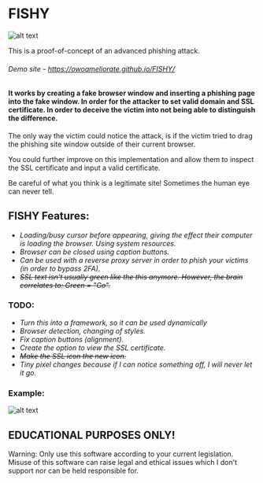 # FISHY

![alt text](https://i.imgur.com/BFNUjSb.png)

This is a proof-of-concept of an advanced phishing attack.

###### Demo site - https://owoameliorate.github.io/FISHY/

#### It works by creating a fake browser window and inserting a phishing page into the fake window. In order for the attacker to set valid domain and SSL certificate. In order to deceive the victim into not being able to distinguish the difference.

The only way the victim could notice the attack, is if the victim tried to drag the phishing site window outside of their current browser.
 
You could further improve on this implementation and allow them to inspect the SSL certificate and input a valid certificate.

Be careful of what you think is a legitimate site!
Sometimes the human eye can never tell.

## FISHY Features: ###
* _Loading/busy cursor before appearing, giving the effect their computer is loading the browser. Using system resources._
* _Browser can be closed using caption buttons._
* _Can be used with a reverse proxy server in order to phish your victims (in order to bypass 2FA)._
* _~~SSL text isn't usually green like the this anymore. However, the brain correlates to: Green = "Go".~~_

### TODO: ###
* _Turn this into a framework, so it can be used dynamically_
* _Browser detection, changing of styles._
* _Fix caption buttons (alignment)._
* _Create the option to view the SSL certificate._
* _~~Make the SSL icon the new icon.~~_
* _Tiny pixel changes because if I can notice something off, I will never let it go._

### Example:

![alt text](https://i.imgur.com/R3nPO1q.png)

## EDUCATIONAL PURPOSES ONLY!

Warning: Only use this software according to your current legislation. Misuse of this software can raise legal and ethical issues which I don't support nor can be held responsible for.
